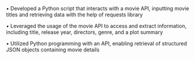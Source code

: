 •  Developed a Python script that interacts with a movie API, inputting movie titles and retrieving data with the help of requests library

•  Leveraged the usage of the movie API to access and extract information, including title, release year, directors, genre, and a plot summary

•  Utilized Python programming with an API, enabling retrieval of structured JSON objects containing movie details
